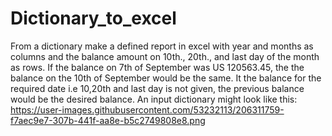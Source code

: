 # Dictionary_to_excel
From a dictionary make a defined report in excel with year and months as columns and the balance amount on 10th., 20th., and last day of the month as rows. If the balance on 7th of September was US 120563.45, the the balance on the 10th of September would be the same. It the balance for the required date i.e 10,20th and last day is not given, the previous balance would be the desired balance.
An input dictionary might look like this:
https://user-images.githubusercontent.com/53232113/206311759-f7aec9e7-307b-441f-aa8e-b5c2749808e8.png
